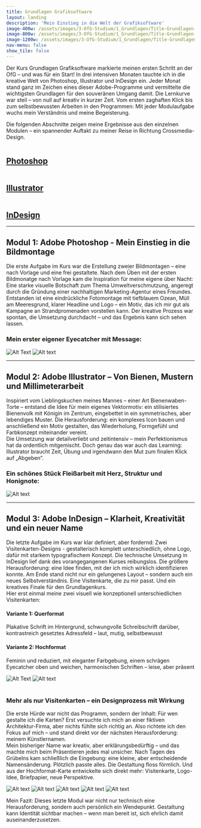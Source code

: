 ```yaml
---
title: Grundlagen Grafiksoftware
layout: landing
description: 'Mein Einstieg in die Welt der Grafiksoftware'
image-400w: /assets/images/3-OfG-Studium/1_Grundlagen/Title-Grundlagen-400w.jpg
image-800w: /assets/images/3-OfG-Studium/1_Grundlagen/Title-Grundlagen-800w.jpg
image-1200w: /assets/images/3-OfG-Studium/1_Grundlagen/Title-Grundlagen-1200w.jpg
nav-menu: false
show_tile: false
---
```


<div id="main">
  <div class="inner">

  <!-- One -->
  <section id="Einleitung Grundlagen Grafiksoftware">
    <p>Der Kurs Grundlagen Grafiksoftware markierte meinen ersten Schritt an der OfG – und was für ein Start! In drei intensiven Monaten tauchte ich in die kreative Welt von Photoshop, Illustrator und InDesign ein. Jeder Monat stand ganz im Zeichen eines dieser Adobe-Programme und vermittelte die wichtigsten Grundlagen für den souveränen Umgang damit. Die Lernkurve war steil – von null auf kreativ in kurzer Zeit. Vom ersten zaghaften Klick bis zum selbstbewussten Arbeiten in den Programmen: Mit jeder Modulaufgabe wuchs mein Verständnis und meine Begeisterung.</p>
    <p>Die folgenden Abschnitte zeigen meine Ergebnisse aus den einzelnen Modulen – ein spannender Auftakt zu meiner Reise in Richtung Crossmedia-Design.</p>
  </section>

  <!-- Two -->
  <section class="bricks">
    <article class="style1">
      <span class="image">
        <img 
            src="{% link assets/images/3-OfG-Studium/1_Grundlagen/Grundlagen_Modul-01-375w.jpg %}"
            alt=""
        >
      </span>
      <a href="#modul-1">
        <h2>Photoshop</h2>
      </a>
    </article>
    <article class="style2">
      <span class="image">
        <img 
            src="{% link assets/images/3-OfG-Studium/1_Grundlagen/Grundlagen_Modul-02-375w.jpg %}"
            alt=""
        >
      </span>
      <a href="#modul-2">
        <h2>Illustrator</h2>
        <div class="content">			</div>
      </a>
    </article>
    <article class="style3">
      <span class="image">
        <img 
            src="{% link assets/images/3-OfG-Studium/1_Grundlagen/Grundlagen_Modul-03-375w.jpg %}"
            alt=""
        >
      </span>
      <a href="#modul-3">
        <h2>InDesign</h2>
      </a>
    </article>
  </section>
  <hr />

  <!-- Three -->
  <section id="modul-1" class="anchor">
    <h2>Modul 1: Adobe Photoshop - Mein Einstieg in die Bildmontage</h2>
    <p>Die erste Aufgabe im Kurs war die Erstellung zweier Bildmontagen – eine nach Vorlage und eine frei gestaltete. Nach dem Üben mit der ersten Bildmonatge nach Vorlage kam die Inspiration für meine eigene über Nacht: Eine starke visuelle Botschaft zum Thema Umweltverschmutzung, angeregt durch die Gründung einer nachhaltigen Marketing-Agentur eines Freundes.<br>Entstanden ist eine eindrückliche Fotomontage mit tiefblauem Ozean, Müll am Meeresgrund, klarer Headline und Logo – ein Motiv, das ich mir gut als Kampagne an Strandpromenaden vorstellen kann. Der kreative Prozess war spontan, die Umsetzung durchdacht – und das Ergebnis kann sich sehen lassen.</p>
    <h3 style="text-align: left;">Mein erster eigener Eyecatcher mit Message:</h3>
    <image-compare class="image image__center" data-position="center center">
        <img 
          slot="image-1" 
          alt="Alt Text" 
          src="{% link /assets/images/3-OfG-Studium/1_Grundlagen/Grundlagen_Modul-01_Bildmontage-OzeanMuell-1200w.jpg %}" 
          srcset="
              {% link /assets/images/3-OfG-Studium/1_Grundlagen/Grundlagen_Modul-01_Bildmontage-OzeanMuell-100w.jpg %} 100w
              , {% link /assets/images/3-OfG-Studium/1_Grundlagen/Grundlagen_Modul-01_Bildmontage-OzeanMuell-400w.jpg %} 400w
              , {% link /assets/images/3-OfG-Studium/1_Grundlagen/Grundlagen_Modul-01_Bildmontage-OzeanMuell-800w.jpg %} 800w
              , {% link /assets/images/3-OfG-Studium/1_Grundlagen/Grundlagen_Modul-01_Bildmontage-OzeanMuell-1200w.jpg %} 1200w
          "
          sizes="80vw"
        />
        <img 
          slot="image-2" 
          alt="Alt text" 
          src="{% link /assets/images/3-OfG-Studium/1_Grundlagen/Grundlagen_Modul-01_Bildmontage-OzeanMuell-Mockup-1200w.jpg %}" 
          srcset="
              {% link /assets/images/3-OfG-Studium/1_Grundlagen/Grundlagen_Modul-01_Bildmontage-OzeanMuell-Mockup-100w.jpg %} 100w
              , {% link /assets/images/3-OfG-Studium/1_Grundlagen/Grundlagen_Modul-01_Bildmontage-OzeanMuell-Mockup-400w.jpg %} 400w
              , {% link /assets/images/3-OfG-Studium/1_Grundlagen/Grundlagen_Modul-01_Bildmontage-OzeanMuell-Mockup-800w.jpg %} 800w
              , {% link /assets/images/3-OfG-Studium/1_Grundlagen/Grundlagen_Modul-01_Bildmontage-OzeanMuell-Mockup-1200w.jpg %} 1200w
          "
          sizes="80vw"
        />
    </image-compare>
  </section>

  <hr />

  <!-- Four -->
  <section id="modul-2" class="anchor">
    <h2>Modul 2: Adobe Illustrator – Von Bienen, Mustern und Millimeterarbeit</h2>
    <p>Inspiriert vom Lieblingskuchen meines Mannes – einer Art Bienenwaben-Torte – entstand die Idee für mein eigenes Vektormotiv: ein stilisiertes Bienenvolk mit Königin im Zentrum, eingebettet in ein symmetrisches, aber lebendiges Muster. Die Herausforderung: ein komplexes Icon bauen und anschließend ein Motiv gestalten, das Wiederholung, Formgefühl und Farbkonzept miteinander vereint.<br>Die Umsetzung war detailverliebt und zeitintensiv – mein Perfektionismus hat da ordentlich mitgemischt. Doch genau das war auch das Learning: Illustrator braucht Zeit, Übung und irgendwann den Mut zum finalen Klick auf „Abgeben“.</p>
    <h3 style="text-align: left;">Ein schönes Stück Fleißarbeit mit Herz, Struktur und Honignote:</h3>
    <img 
        alt="Alt text" 
        src="{% link /assets/images/3-OfG-Studium/1_Grundlagen/Grundlagen_Modul-02_Vektor-Biene-1200w.jpg %}" 
        srcset="
            {% link /assets/images/3-OfG-Studium/1_Grundlagen/Grundlagen_Modul-02_Vektor-Biene-100w.jpg %} 100w
            , {% link /assets/images/3-OfG-Studium/1_Grundlagen/Grundlagen_Modul-02_Vektor-Biene-400w.jpg %} 400w
            , {% link /assets/images/3-OfG-Studium/1_Grundlagen/Grundlagen_Modul-02_Vektor-Biene-800w.jpg %} 800w
            , {% link /assets/images/3-OfG-Studium/1_Grundlagen/Grundlagen_Modul-02_Vektor-Biene-1200w.jpg %} 1200w
        "
        sizes="80vw"
        class="image image__center" 
      />
  </section>

  <hr />

  <!-- Five -->
  <section id="modul-3" class="anchor">
    <h2>Modul 3: Adobe InDesign – Klarheit, Kreativität und ein neuer Name</h2>
    <p>Die letzte Aufgabe im Kurs war klar definiert, aber fordernd: Zwei Visitenkarten-Designs - gestalterisch komplett unterschiedlich, ohne Logo, dafür mit starkem typografischem Konzept. Die technische Umsetzung in InDesign lief dank des vorangegangenen Kurses reibungslos. Die größere Herausforderung: eine Idee finden, mit der ich mich wirklich identifizieren konnte. Am Ende stand nicht nur ein gelungenes Layout – sondern auch ein neues Selbstverständnis. Eine Visitenkarte, die zu mir passt. Und ein kreatives Finale für den Grundlagenkurs.<br>Hier erst einmal meine zwei visuell wie konzeptionell unterschiedlichen Visitenkarten:</p>
    <div class="row">
      <div class="6u 12u$(medium)">
        <h4>Variante 1: Querformat</h4>
        <p>Plakative Schrift im Hintergrund, schwungvolle Schreibschrift darüber, kontrastreich gesetztes Adressfeld – laut, mutig, selbstbewusst</p>
      </div>
      <div class="6u 12u$(medium)">
        <h4>Variante 2: Hochformat</h4>
        <p>Feminin und reduziert, mit eleganter Farbgebung, einem schrägen Eyecatcher oben und weichen, harmonischen Schriften – leise, aber präsent</p>
      </div>
    </div>
    <image-compare class="image" data-position="center center">
        <img 
          slot="image-1" 
          alt="Alt Text" 
          src="{% link /assets/images/3-OfG-Studium/1_Grundlagen/Grundlagen_Modul-03_Visitenkarte-Version1-1200w.jpg %}"
          srcset="
            {% link /assets/images/3-OfG-Studium/1_Grundlagen/Grundlagen_Modul-03_Visitenkarte-Version1-100w.jpg %} 100w
            , {% link /assets/images/3-OfG-Studium/1_Grundlagen/Grundlagen_Modul-03_Visitenkarte-Version1-400w.jpg %} 400w
            , {% link /assets/images/3-OfG-Studium/1_Grundlagen/Grundlagen_Modul-03_Visitenkarte-Version1-800w.jpg %} 800w
            , {% link /assets/images/3-OfG-Studium/1_Grundlagen/Grundlagen_Modul-03_Visitenkarte-Version1-1200w.jpg %} 1200w
          "
          sizes="90vw"
        />
        <img 
          slot="image-2" 
          alt="Alt text" 
          src="{% link /assets/images/3-OfG-Studium/1_Grundlagen/Grundlagen_Modul-03_Visitenkarte-Version2-1200w.jpg %}"
          srcset="
            {% link /assets/images/3-OfG-Studium/1_Grundlagen/Grundlagen_Modul-03_Visitenkarte-Version2-100w.jpg %} 100w
            , {% link /assets/images/3-OfG-Studium/1_Grundlagen/Grundlagen_Modul-03_Visitenkarte-Version2-400w.jpg %} 400w
            , {% link /assets/images/3-OfG-Studium/1_Grundlagen/Grundlagen_Modul-03_Visitenkarte-Version2-800w.jpg %} 800w
            , {% link /assets/images/3-OfG-Studium/1_Grundlagen/Grundlagen_Modul-03_Visitenkarte-Version2-1200w.jpg %} 1200w
          "
          sizes="90vw"
        />
    </image-compare>
    <br>
    <br>
      <h3>Mehr als nur Visitenkarten – ein Designprozess mit Wirkung</h3>
      <p>Die erste Hürde war nicht das Programm, sondern der Inhalt: Für wen gestalte ich die Karten? Erst versuchte ich mich an einer fiktiven Architektur-Firma, aber nichts fühlte sich richtig an. Also richtete ich den Fokus auf mich – und stand direkt vor der nächsten Herausforderung: meinem Künstlernamen.<br>Mein bisheriger Name war kreativ, aber erklärungsbedürftig – und das machte mich beim Präsentieren jedes mal unsicher. Nach Tagen des Grübelns kam schließlich die Eingebung: eine kleine, aber entscheidende Namensänderung. Plötzlich passte alles. Die Gestaltung floss förmlich. Und aus der Hochformat-Karte entwickelte sich direkt mehr: Visitenkarte, Logo-Idee, Briefpapier, neue Perspektive.</p>
            <glider-gallery lightbox-id="visitenkarten">
          <img 
            slot="image-2" 
            alt="Alt text" 
            src="{% link /assets/images/3-OfG-Studium/1_Grundlagen/Grundlagen_Modul-03_Visitenkarte-Mockup-Version2-1200w.jpg %}" 
            srcset="
                {% link /assets/images/3-OfG-Studium/1_Grundlagen/Grundlagen_Modul-03_Visitenkarte-Mockup-Version2-100w.jpg %} 100w
                , {% link /assets/images/3-OfG-Studium/1_Grundlagen/Grundlagen_Modul-03_Visitenkarte-Mockup-Version2-400w.jpg %} 400w
                , {% link /assets/images/3-OfG-Studium/1_Grundlagen/Grundlagen_Modul-03_Visitenkarte-Mockup-Version2-800w.jpg %} 800w
                , {% link /assets/images/3-OfG-Studium/1_Grundlagen/Grundlagen_Modul-03_Visitenkarte-Mockup-Version2-1200w.jpg %} 1200w
            "
            sizes="80vw"
          />
          <img 
            slot="image-2" 
            alt="Alt text" 
            src="{% link /assets/images/3-OfG-Studium/1_Grundlagen/Grundlagen_Modul-03_Logo-Sticker-Version1-1200w.jpg %}" 
            srcset="
                {% link /assets/images/3-OfG-Studium/1_Grundlagen/Grundlagen_Modul-03_Logo-Sticker-Version1-100w.jpg %} 100w
                , {% link /assets/images/3-OfG-Studium/1_Grundlagen/Grundlagen_Modul-03_Logo-Sticker-Version1-400w.jpg %} 400w
                , {% link /assets/images/3-OfG-Studium/1_Grundlagen/Grundlagen_Modul-03_Logo-Sticker-Version1-800w.jpg %} 800w
                , {% link /assets/images/3-OfG-Studium/1_Grundlagen/Grundlagen_Modul-03_Logo-Sticker-Version1-1200w.jpg %} 1200w
            "
            sizes="80vw"
          />
          <img 
            slot="image-2" 
            alt="Alt text" 
            src="{% link /assets/images/3-OfG-Studium/1_Grundlagen/Grundlagen_Modul-03_Logo-Notizbuch-1200w.jpg %}" 
            srcset="
                {% link /assets/images/3-OfG-Studium/1_Grundlagen/Grundlagen_Modul-03_Logo-Notizbuch-100w.jpg %} 100w
                , {% link /assets/images/3-OfG-Studium/1_Grundlagen/Grundlagen_Modul-03_Logo-Notizbuch-400w.jpg %} 400w
                , {% link /assets/images/3-OfG-Studium/1_Grundlagen/Grundlagen_Modul-03_Logo-Notizbuch-800w.jpg %} 800w
                , {% link /assets/images/3-OfG-Studium/1_Grundlagen/Grundlagen_Modul-03_Logo-Notizbuch-1200w.jpg %} 1200w
            "
            sizes="80vw"
          />
          <img 
            slot="image-2" 
            alt="Alt text" 
            src="{% link /assets/images/3-OfG-Studium/1_Grundlagen/Grundlagen_Modul-03_Logo-Sticker-Version2-1200w.jpg %}" 
            srcset="
                {% link /assets/images/3-OfG-Studium/1_Grundlagen/Grundlagen_Modul-03_Logo-Sticker-Version2-100w.jpg %} 100w
                , {% link /assets/images/3-OfG-Studium/1_Grundlagen/Grundlagen_Modul-03_Logo-Sticker-Version2-400w.jpg %} 400w
                , {% link /assets/images/3-OfG-Studium/1_Grundlagen/Grundlagen_Modul-03_Logo-Sticker-Version2-800w.jpg %} 800w
                , {% link /assets/images/3-OfG-Studium/1_Grundlagen/Grundlagen_Modul-03_Logo-Sticker-Version2-1200w.jpg %} 1200w
            "
            sizes="80vw"
          />
          <img 
            slot="image-2" 
            alt="Alt text" 
            src="{% link /assets/images/3-OfG-Studium/1_Grundlagen/Grundlagen_Modul-03_Briefpapier-Mockup2-1200w.jpg %}" 
            srcset="
                {% link /assets/images/3-OfG-Studium/1_Grundlagen/Grundlagen_Modul-03_Briefpapier-Mockup2-100w.jpg %} 100w
                , {% link /assets/images/3-OfG-Studium/1_Grundlagen/Grundlagen_Modul-03_Briefpapier-Mockup2-400w.jpg %} 400w
                , {% link /assets/images/3-OfG-Studium/1_Grundlagen/Grundlagen_Modul-03_Briefpapier-Mockup2-800w.jpg %} 800w
                , {% link /assets/images/3-OfG-Studium/1_Grundlagen/Grundlagen_Modul-03_Briefpapier-Mockup2-1200w.jpg %} 1200w
            "
            sizes="80vw"
          />
      </glider-gallery>
      <br>
      <p>Mein Fazit: Dieses letzte Modul war nicht nur technisch eine Herausforderung, sondern auch persönlich ein Wendepunkt. Gestaltung kann Identität sichtbar machen – wenn man bereit ist, sich ehrlich damit auseinanderzusetzen.</p>
  </section>
</div>
